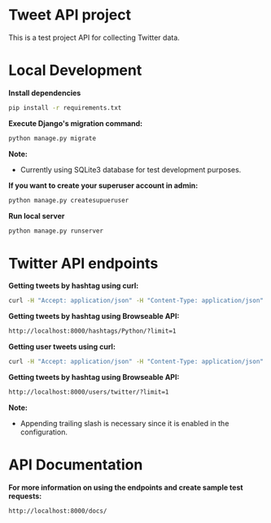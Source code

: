 # Tweet API project

This is a test project API for collecting Twitter data.

# Local Development

**Install dependencies**
```bash
pip install -r requirements.txt
```

**Execute Django's migration command:**
```bash
python manage.py migrate
```
**Note:**
- Currently using SQLite3 database for test development purposes.

**If you want to create your superuser account in admin:**
```bash
python manage.py createsupueruser
```

**Run local server**
```bash
python manage.py runserver
```

# Twitter API endpoints
**Getting tweets by hashtag using curl:**
```bash
curl -H "Accept: application/json" -H "Content-Type: application/json" -X GET http://localhost:8000/hashtags/Python/?limit=1
```

**Getting tweets by hashtag using Browseable API:**
```bash
http://localhost:8000/hashtags/Python/?limit=1
```

**Getting user tweets using curl:**
```bash
curl -H "Accept: application/json" -H "Content-Type: application/json" -X GET http://localhost:8000/users/twitter/?limit=1
```

**Getting tweets by hashtag using Browseable API:**
```bash
http://localhost:8000/users/twitter/?limit=1
```

**Note:**
- Appending trailing slash is necessary since it is enabled in the configuration.

# API Documentation

**For more information on using the endpoints and create sample test requests:**
```bash
http://localhost:8000/docs/
```
